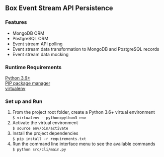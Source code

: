 ## Box Event Stream API Persistence
### Features   
- MongoDB ORM  
- PostgreSQL ORM  
- Event stream API polling  
- Event stream data transformation to MongoDB and PostgreSQL records  
- Event stream data mocking  

### Runtime Requirements  
[Python 3.6+](https://www.python.org/downloads/)  
[PIP package manager](https://pip.pypa.io/en/stable/installing/)  
[virtualenv](https://virtualenv.pypa.io/en/latest/)  
### Set up and Run  
1. From the project root folder, create a Python 3.6+ virtual environment  
`$ virtualenv --python=python3 env`  
2. Activate the virtual environment  
`$ source env/bin/activate`  
3. Install the project dependencies  
`$ pip install -r requirements.txt`  
4. Run the command line interface menu to see the available commands  
`$ python src/cli/main.py` 
